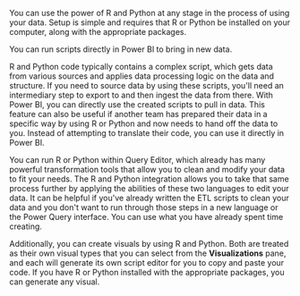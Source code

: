 You can use the power of R and Python at any stage in the process of using your data. Setup is simple and requires that R or Python be installed on your computer, along with the appropriate packages.

You can run scripts directly in Power BI to bring in new data.

R and Python code typically contains a complex script, which gets data from various sources and applies data processing logic on the data and structure. If you need to source data by using these scripts, you'll need an intermediary step to export to and then ingest the data from there. With Power BI, you can directly use the created scripts to pull in data. This feature can also be useful if another team has prepared their data in a specific way by using R or Python and now needs to hand off the data to you. Instead of attempting to translate their code, you can use it directly in Power BI. 

You can run R or Python within Query Editor, which already has many powerful transformation tools that allow you to clean and modify your data to fit your needs. The R and Python integration allows you to take that same process further by applying the abilities of these two languages to edit your data. It can be helpful if you've already written the ETL scripts to clean your data and you don't want to run through those steps in a new language or the Power Query interface. You can use what you have already spent time creating.

Additionally, you can create visuals by using R and Python. Both are treated as their own visual types that you can select from the **Visualizations** pane, and each will generate its own script editor for you to copy and paste your code. If you have R or Python installed with the appropriate packages, you can generate any visual.
